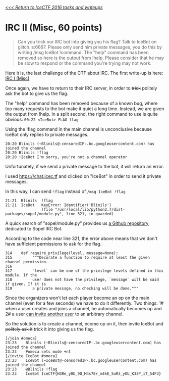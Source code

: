 _[<<< Return to IceCTF 2016 tasks and writeups](/2016-icectf)_
# IRC II (Misc, 60 points)

>Can you trick our IRC bot into giving you his flag? Talk to IceBot on glitch.is:6667.
>Please only send him private messages, you do this by writing /msg IceBot !command.
>The "help" command has been removed so here is the output from !help.
>Please consider that he may be slow to respond or the command you're trying may not work.

Here it is, the last challenge of the CTF about IRC.
The first write-up is here: [IRC I (Misc)](/2016-icectf/challenges/irc-i-35)

Once again, we have to return to their IRC server, in order to ~~trick~~ politely ask the bot to give us the flag.

The "help" command has been removed because of a known bug,
where too many requests to the bot make it quiet a long time.
Instead, we are given the output from !help. In a split second,
the right command to use is quite obvious: `00:22 <IceBot> FLAG flag`

Using the !flag command in the main channel is unconclusive because IceBot only replies to private messages.

```
20:20 Blinils (~Blinils@-censoredIP-.bc.googleusercontent.com) has joined the channel
20:20 Blinils !flag
20:20 +IceBot I'm sorry, you're not a channel operator
```

Unfortunately, if we send a private message to the bot, it will return an error.

I used https://chat.icec.tf and clicked on "IceBot" in order to send it private messages.

In this way, I can send `!flag` instead of `/msg IceBot !flag`

```
21:21  Blinils  !flag 
21:21  IceBot   KeyError: Identifier('Blinils') 
                (file "/usr/local/lib/python2.7/dist-packages/sopel/module.py", line 321, in guarded)  
```

A quick search of "sopel/module.py" provides us
[a Github repository](https://github.com/sopel-irc/sopel/blob/master/sopel/module.py),
dedicated to Sopel IRC Bot.

According to the code near line 321, the error above means that we don't have sufficient permissions to ask for the flag.

```
314    def require_privilege(level, message=None):
315         """Decorate a function to require at least the given channel permission.
316        
317         `level` can be one of the privilege levels defined in this module. If the
318         user does not have the privilege, `message` will be said if given. If it is
319         a private message, no checking will be done."""
```

Since the organizers won't let each player become an op
on the main channel (even for a few seconds) we have to do it differently.
Two things: 1# when a user creates and joins a channel,
he automatically becomes op and 2# a user
[can invite another user](https://tools.ietf.org/html/rfc1459#section-4.2.7)
to an arbitrary channel.

So the solution is to create a channel, ecome op on it,
then invite IceBot and ~~politely ask it~~ trick it into giving us the flag.

```
[/join #omeca]
23:23    Blinils (~Blinils@-censoredIP-.bc.googleusercontent.com) has joined the channel
23:23    #omeca sets mode +nt
[/invite IceBot #omeca]
23:23    IceBot (~IceBot@-censoredIP-.bc.googleusercontent.com) has joined the channel
23:23    @Blinils !flag
23:23    IceBot IceCTF{H3Re_y0U_9O_M4s7Er_m4kE_5uR3_yOU_K33P_iT_54F3}
```
